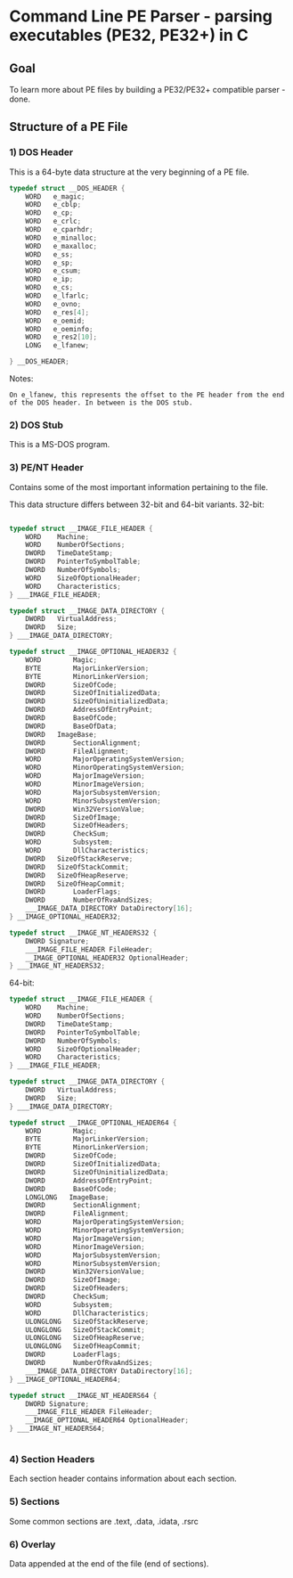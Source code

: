 # Command Line PE Parser - parsing executables (PE32, PE32+) in C

## Goal
To learn more about PE files by building a PE32/PE32+ compatible parser - done.

## Structure of a PE File

### 1) DOS Header

This is a 64-byte data structure at the very beginning of a PE file.
```c
typedef struct __DOS_HEADER {
    WORD   e_magic;
    WORD   e_cblp;
    WORD   e_cp;
    WORD   e_crlc;
    WORD   e_cparhdr;
    WORD   e_minalloc;
    WORD   e_maxalloc;
    WORD   e_ss;
    WORD   e_sp;
    WORD   e_csum;
    WORD   e_ip;
    WORD   e_cs;
    WORD   e_lfarlc;
    WORD   e_ovno;
    WORD   e_res[4];
    WORD   e_oemid;
    WORD   e_oeminfo;
    WORD   e_res2[10];
    LONG   e_lfanew; 

} __DOS_HEADER;
```

Notes:
```
On e_lfanew, this represents the offset to the PE header from the end of the DOS header. In between is the DOS stub.
```

### 2) DOS Stub
This is a MS-DOS program.

### 3) PE/NT Header
Contains some of the most important information pertaining to the file.

This data structure differs between 32-bit and 64-bit variants.
32-bit: 
```c

typedef struct __IMAGE_FILE_HEADER {
    WORD    Machine;
    WORD    NumberOfSections;
    DWORD   TimeDateStamp;
    DWORD   PointerToSymbolTable;
    DWORD   NumberOfSymbols;
    WORD    SizeOfOptionalHeader;
    WORD    Characteristics;
} ___IMAGE_FILE_HEADER;

typedef struct __IMAGE_DATA_DIRECTORY {
    DWORD   VirtualAddress;
    DWORD   Size;
} ___IMAGE_DATA_DIRECTORY;

typedef struct __IMAGE_OPTIONAL_HEADER32 {
    WORD        Magic;
    BYTE        MajorLinkerVersion;
    BYTE        MinorLinkerVersion;
    DWORD       SizeOfCode;
    DWORD       SizeOfInitializedData;
    DWORD       SizeOfUninitializedData;
    DWORD       AddressOfEntryPoint;
    DWORD       BaseOfCode;
    DWORD       BaseOfData;
    DWORD   ImageBase;
    DWORD       SectionAlignment;
    DWORD       FileAlignment;
    WORD        MajorOperatingSystemVersion;
    WORD        MinorOperatingSystemVersion;
    WORD        MajorImageVersion;
    WORD        MinorImageVersion;
    WORD        MajorSubsystemVersion;
    WORD        MinorSubsystemVersion;
    DWORD       Win32VersionValue;
    DWORD       SizeOfImage;
    DWORD       SizeOfHeaders;
    DWORD       CheckSum;
    WORD        Subsystem;
    WORD        DllCharacteristics;
    DWORD   SizeOfStackReserve;
    DWORD   SizeOfStackCommit;
    DWORD   SizeOfHeapReserve;
    DWORD   SizeOfHeapCommit;
    DWORD       LoaderFlags;
    DWORD       NumberOfRvaAndSizes;
    ___IMAGE_DATA_DIRECTORY DataDirectory[16];
} __IMAGE_OPTIONAL_HEADER32;

typedef struct __IMAGE_NT_HEADERS32 {
    DWORD Signature;
    ___IMAGE_FILE_HEADER FileHeader;
    __IMAGE_OPTIONAL_HEADER32 OptionalHeader;
} ___IMAGE_NT_HEADERS32;

```

64-bit: 
```c
typedef struct __IMAGE_FILE_HEADER {
    WORD    Machine;
    WORD    NumberOfSections;
    DWORD   TimeDateStamp;
    DWORD   PointerToSymbolTable;
    DWORD   NumberOfSymbols;
    WORD    SizeOfOptionalHeader;
    WORD    Characteristics;
} ___IMAGE_FILE_HEADER;

typedef struct __IMAGE_DATA_DIRECTORY {
    DWORD   VirtualAddress;
    DWORD   Size;
} ___IMAGE_DATA_DIRECTORY;

typedef struct __IMAGE_OPTIONAL_HEADER64 {
    WORD        Magic;
    BYTE        MajorLinkerVersion;
    BYTE        MinorLinkerVersion;
    DWORD       SizeOfCode;
    DWORD       SizeOfInitializedData;
    DWORD       SizeOfUninitializedData;
    DWORD       AddressOfEntryPoint;
    DWORD       BaseOfCode;
    LONGLONG   ImageBase;
    DWORD       SectionAlignment;
    DWORD       FileAlignment;
    WORD        MajorOperatingSystemVersion;
    WORD        MinorOperatingSystemVersion;
    WORD        MajorImageVersion;
    WORD        MinorImageVersion;
    WORD        MajorSubsystemVersion;
    WORD        MinorSubsystemVersion;
    DWORD       Win32VersionValue;
    DWORD       SizeOfImage;
    DWORD       SizeOfHeaders;
    DWORD       CheckSum;
    WORD        Subsystem;
    WORD        DllCharacteristics;
    ULONGLONG   SizeOfStackReserve;
    ULONGLONG   SizeOfStackCommit;
    ULONGLONG   SizeOfHeapReserve;
    ULONGLONG   SizeOfHeapCommit;
    DWORD       LoaderFlags;
    DWORD       NumberOfRvaAndSizes;
    ___IMAGE_DATA_DIRECTORY DataDirectory[16];
} __IMAGE_OPTIONAL_HEADER64;

typedef struct __IMAGE_NT_HEADERS64 {
    DWORD Signature;
    ___IMAGE_FILE_HEADER FileHeader;
    __IMAGE_OPTIONAL_HEADER64 OptionalHeader;
} ___IMAGE_NT_HEADERS64;



```

### 4) Section Headers

  Each section header contains information about each section.
  
### 5) Sections

  Some common sections are .text, .data, .idata, .rsrc

### 6) Overlay 
Data appended at the end of the file (end of sections). 
